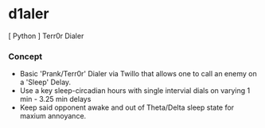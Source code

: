 # d1aler
[ Python ] Terr0r Dialer

### Concept

- Basic 'Prank/Terr0r' Dialer via Twillo that allows one to call an enemy on a 'Sleep' Delay.
- Use a key sleep-circadian hours with single intervial dials on varying 1 min - 3.25 min delays
- Keep said opponent awake and out of Theta/Delta sleep state for maxium annoyance.
